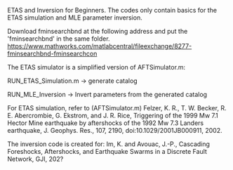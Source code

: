 ETAS and Inversion for Beginners.
The codes only contain basics for the ETAS simulation and MLE parameter inversion.

Download fminsearchbnd at the following address and put the 'fminsearchbnd' in the same folder.
https://www.mathworks.com/matlabcentral/fileexchange/8277-fminsearchbnd-fminsearchcon

The ETAS simulator is a simplified version of AFTSimulator.m:  

RUN_ETAS_Simulation.m -> generate catalog

RUN_MLE_Inversion -> Invert parameters from the generated catalog

For ETAS simulation, refer to (AFTSimulator.m)
Felzer, K. R., T. W. Becker, R. E. Abercrombie, G. Ekstrom, and J. R.
Rice, Triggering of the 1999 Mw 7.1 Hector Mine earthquake by aftershocks
of the 1992 Mw 7.3 Landers earthquake, J. Geophys. Res., 107, 2190,
doi:10.1029/2001JB000911, 2002.

The inversion code is created for:
Im, K. and Avouac, J.-P., Cascading Foreshocks, Aftershocks, and Earthquake 
Swarms in a Discrete Fault Network, GJI, 202?
